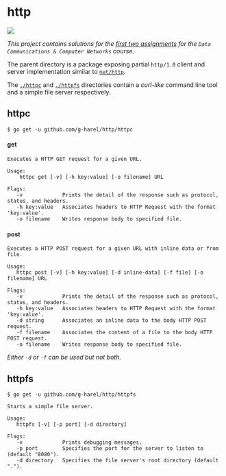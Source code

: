 <!--

TODO
- add timeouts for both client and server implementations
- add worker pool to handle requests instead of being sequential

-->

# http

[![](https://godoc.org/github.com/g-harel/http?status.svg)](http://godoc.org/github.com/g-harel/http)

_This project contains solutions for the [first two assignments](./assignments) for the `Data Communications & Computer Networks` course._

The parent directory is a package exposing partial `http/1.0` client and server implementation similar to [`net/http`](https://golang.org/pkg/net/http/).

The [`./httpc`](./httpc) and [`./httpfs`](./https) directories contain a _curl-like_ command line tool and a simple file server respectively.

## httpc

```
$ go get -u github.com/g-harel/http/httpc
```

#### get

```
Executes a HTTP GET request for a given URL.

Usage:
    httpc get [-v] [-h key:value] [-o filename] URL

Flags:
   -v             Prints the detail of the response such as protocol, status, and headers.
   -h key:value   Associates headers to HTTP Request with the format 'key:value'.
   -o filename    Writes response body to specified file.
```

#### post

```
Executes a HTTP POST request for a given URL with inline data or from file.

Usage:
   httpc post [-v] [-h key:value] [-d inline-data] [-f file] [-o filename] URL

Flags:
   -v             Prints the detail of the response such as protocol, status, and headers.
   -h key:value   Associates headers to HTTP Request with the format 'key:value'.
   -d string      Associates an inline data to the body HTTP POST request.
   -f filename    Associates the content of a file to the body HTTP POST request.
   -o filename    Writes response body to specified file.
```

_Either `-d` or `-f` can be used but not both._

## httpfs

```
$ go get -u github.com/g-harel/http/httpfs
```

```
Starts a simple file server.

Usage:
   httpfs [-v] [-p port] [-d directory]

Flags:
   -v             Prints debugging messages.
   -p port        Specifies the port for the server to listen to (default "8080").
   -d directory   Specifies the file server's root directory (default ".").
```
